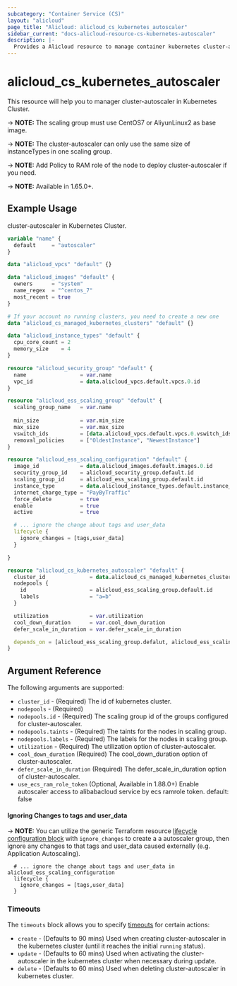 ```yaml
---
subcategory: "Container Service (CS)"
layout: "alicloud"
page_title: "Alicloud: alicloud_cs_kubernetes_autoscaler"
sidebar_current: "docs-alicloud-resource-cs-kubernetes-autoscaler"
description: |-
  Provides a Alicloud resource to manage container kubernetes cluster-autoscaler.
---
```


# alicloud\_cs\_kubernetes\_autoscaler

This resource will help you to manager cluster-autoscaler in Kubernetes Cluster. 

-> **NOTE:** The scaling group must use CentOS7 or AliyunLinux2 as base image.

-> **NOTE:** The cluster-autoscaler can only use the same size of instanceTypes in one scaling group. 

-> **NOTE:** Add Policy to RAM role of the node to deploy cluster-autoscaler if you need.

-> **NOTE:** Available in 1.65.0+.

## Example Usage

cluster-autoscaler in Kubernetes Cluster.

```terraform
variable "name" {
  default     = "autoscaler"
}

data "alicloud_vpcs" "default" {}

data "alicloud_images" "default" {
  owners      = "system"
  name_regex  = "^centos_7"
  most_recent = true
}

# If your account no running clusters, you need to create a new one
data "alicloud_cs_managed_kubernetes_clusters" "default" {}

data "alicloud_instance_types" "default" {
  cpu_core_count = 2
  memory_size    = 4
}

resource "alicloud_security_group" "default" {
  name                 = var.name
  vpc_id               = data.alicloud_vpcs.default.vpcs.0.id
}

resource "alicloud_ess_scaling_group" "default" {
  scaling_group_name   = var.name
  
  min_size             = var.min_size
  max_size             = var.max_size
  vswitch_ids          = [data.alicloud_vpcs.default.vpcs.0.vswitch_ids.0] 
  removal_policies     = ["OldestInstance", "NewestInstance"]
}

resource "alicloud_ess_scaling_configuration" "default" {
  image_id             = data.alicloud_images.default.images.0.id
  security_group_id    = alicloud_security_group.default.id
  scaling_group_id     = alicloud_ess_scaling_group.default.id
  instance_type        = data.alicloud_instance_types.default.instance_types.0.id
  internet_charge_type = "PayByTraffic"
  force_delete         = true
  enable               = true
  active               = true

  # ... ignore the change about tags and user_data
  lifecycle {
    ignore_changes = [tags,user_data]
  }

}

resource "alicloud_cs_kubernetes_autoscaler" "default" {
  cluster_id              = data.alicloud_cs_managed_kubernetes_clusters.default.clusters.0.id
  nodepools {
    id                    = alicloud_ess_scaling_group.default.id
    labels                = "a=b"
  }

  utilization             = var.utilization
  cool_down_duration      = var.cool_down_duration
  defer_scale_in_duration = var.defer_scale_in_duration

  depends_on = [alicloud_ess_scaling_group.defalut, alicloud_ess_scaling_configuration.default]
}
```

## Argument Reference

The following arguments are supported:

* `cluster_id` - (Required) The id of kubernetes cluster.
* `nodepools` - (Required) 
* `nodepools.id` - (Required) The scaling group id of the groups configured for cluster-autoscaler.
* `nodepools.taints` - (Required) The taints for the nodes in scaling group.
* `nodepools.labels` - (Required) The labels for the nodes in scaling group.
* `utilization` - (Required) The utilization option of cluster-autoscaler.
* `cool_down_duration` (Required) The cool_down_duration option of cluster-autoscaler.  
* `defer_scale_in_duration` (Required) The defer_scale_in_duration option of cluster-autoscaler.
* `use_ecs_ram_role_token` (Optional, Available in 1.88.0+) Enable autoscaler access to alibabacloud service by ecs ramrole token. default: false

#### Ignoring Changes to tags and user_data

-> **NOTE:** You can utilize the generic Terraform resource [lifecycle configuration block](https://www.terraform.io/docs/configuration/resources.html) with `ignore_changes` to create a  a autoscaler group, then ignore any changes to that tags and user_data caused externally (e.g. Application Autoscaling).
```
  # ... ignore the change about tags and user_data in alicloud_ess_scaling_configuration
  lifecycle {
    ignore_changes = [tags,user_data]
  }
```

### Timeouts

The `timeouts` block allows you to specify [timeouts](https://www.terraform.io/docs/configuration-0-11/resources.html#timeouts) for certain actions:

* `create` - (Defaults to 90 mins) Used when creating cluster-autoscaler in the kubernetes cluster (until it reaches the initial `running` status). 
* `update` - (Defaults to 60 mins) Used when activating the cluster-autoscaler in the kubernetes cluster when necessary during update.
* `delete` - (Defaults to 60 mins) Used when deleting cluster-autoscaler in kubernetes cluster. 


